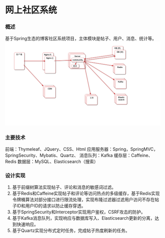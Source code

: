 # 网上社区系统

### 概述
基于Spring生态的博客社区系统项目，主体模块是帖子、用户、消息、统计等。
![网站架构图](https://github.com/noonett/PictureBed/blob/master/网站架构图.png?raw=true)

### 主要技术
前端：Thymeleaf、JQuery、CSS、Html
应用服务器：Spring，SpringMVC，SpringSecurity、Mybatis、Quartz、
消息队列：Kafka
缓存层：Caffeine、Redis
数据层：MySQL、Elasticsearch（搜索）

### 设计实现
1. 基于前缀树算法实现帖子、评论和消息的敏感词过滤。
2. 基于Redis和Caffeine实现帖子和评论等访问热点的多级缓存，基于Redis实现令牌桶算法对部分接口进行限流处理，实现布隆过滤器过滤用户访问不存在帖子ID和用户ID的请求以防止缓存穿透。
3. 基于SpringSecurity和Interceptor实现用户鉴权，CSRF攻击的防护。
4. 基于Kafka消息队列，实现响应与数据库写入、Elasticsearch更新的分离，达到快速响应。
5. 基于Quartz实现分布式定时任务，完成帖子热度刷新的任务。
